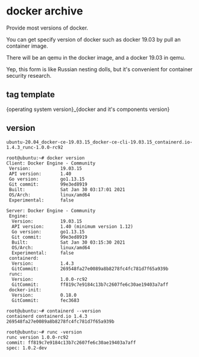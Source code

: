 # docker archive

Provide most versions of docker. 

You can get specify version of docker such as docker 19.03 by pull an container image.

There will be an qemu in the docker image, and a docker 19.03 in qemu.

Yep, this form is like Russian nesting dolls, but it's convenient for container security research.

## tag template
{operating system version}_{docker and it's components version}

## version
`ubuntu-20.04_docker-ce-19.03.15_docker-ce-cli-19.03.15_containerd.io-1.4.3_runc-1.0.0-rc92`


```
root@ubuntu:~# docker version
Client: Docker Engine - Community
 Version:           19.03.15
 API version:       1.40
 Go version:        go1.13.15
 Git commit:        99e3ed8919
 Built:             Sat Jan 30 03:17:01 2021
 OS/Arch:           linux/amd64
 Experimental:      false

Server: Docker Engine - Community
 Engine:
  Version:          19.03.15
  API version:      1.40 (minimum version 1.12)
  Go version:       go1.13.15
  Git commit:       99e3ed8919
  Built:            Sat Jan 30 03:15:30 2021
  OS/Arch:          linux/amd64
  Experimental:     false
 containerd:
  Version:          1.4.3
  GitCommit:        269548fa27e0089a8b8278fc4fc781d7f65a939b
 runc:
  Version:          1.0.0-rc92
  GitCommit:        ff819c7e9184c13b7c2607fe6c30ae19403a7aff
 docker-init:
  Version:          0.18.0
  GitCommit:        fec3683
```

```
root@ubuntu:~# containerd --version
containerd containerd.io 1.4.3 269548fa27e0089a8b8278fc4fc781d7f65a939b
```

```
root@ubuntu:~# runc -version
runc version 1.0.0-rc92
commit: ff819c7e9184c13b7c2607fe6c30ae19403a7aff
spec: 1.0.2-dev
```